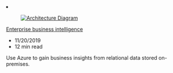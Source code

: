 <!-- This file is automatically generated by build/architectures/build_index.py. Any updates will be lost. -->

<!-- markdownlint-disable MD033 -->

<li class="grid-item item-column" data-categories="Integration Analytics Databases ">
<article class="card">
    <div class="card-header has-margin-bottom-none" aria-hidden="true">
        <figure class="image diagram has-height-175 has-overflow-hidden level">
            <a href="/azure/architecture/reference-architectures/data/enterprise-bi-synapse"><img src="/azure/architecture/browse/thumbs/enterprise-bi-synapse.png" class="diagram" alt="Architecture Diagram" data-linktype="relative-path"></a>
        </figure>
    </div>
    <div class="card-content">
        <a class="card-content-title has-margin-top-none" href="/azure/architecture/reference-architectures/data/enterprise-bi-synapse">
            <p>Enterprise business intelligence</p>
        </a>
        <ul class="card-content-metadata">
            <li>11/20/2019</li>
            <li>12 min read</li>
        </ul>
        <p class="card-content-description">Use Azure to gain business insights from relational data stored on-premises.</p>
        <div class="bottom-to-top-fade is-hidden-mobile"></div>
    </div>
</article>
</li>
